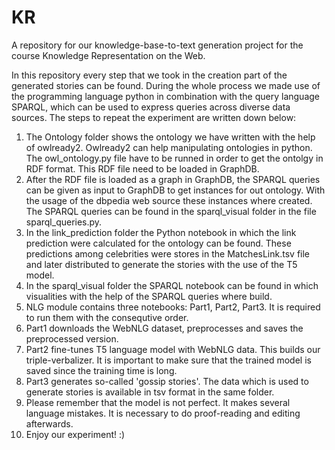 # KR
A repository for our knowledge-base-to-text generation project for the course Knowledge Representation on the Web.

In this repository every step that we took in the creation part of the generated stories can be found. During the whole process we made use of the programming language python in combination with the query language SPARQL, which can be used to express queries across diverse data sources. The steps to repeat the experiment are written down below:

1. The Ontology folder shows the ontology we have written with the help of owlready2. Owlready2 can help manipulating ontologies in python. The owl_ontology.py file have to be runned in order to get the ontolgy in RDF format. This RDF file need to be loaded in GraphDB.
2. After the RDF file is loaded as a graph in GraphDB, the SPARQL queries can be given as input to GraphDB to get instances for out ontology. With the usage of the dbpedia web source these instances where created. The SPARQL queries can be found in the sparql_visual folder in the file sparql_queries.py.
3. In the link_prediction folder the Python notebook in which the link prediction were calculated for the ontology can be found. These predictions among celebrities were stores in the MatchesLink.tsv file and later distributed to generate the stories with the use of the T5 model.
4. In the sparql_visual folder the SPARQL notebook can be found in which visualities with the help of the SPARQL queries where build.
5. NLG module contains three notebooks: Part1, Part2, Part3. It is required to run them with the consequtive order. 
6. Part1 downloads the WebNLG dataset, preprocesses and saves the preprocessed version. 
7. Part2 fine-tunes T5 language model with WebNLG data. This builds our triple-verbalizer. It is important to make sure that the trained model is saved since the training time is long.
8. Part3 generates so-called 'gossip stories'. The data which is used to generate stories is available in tsv format in the same folder. 
9. Please remember that the model is not perfect. It makes several language mistakes. It is necessary to do proof-reading and editing afterwards. 
10. Enjoy our experiment! :)
